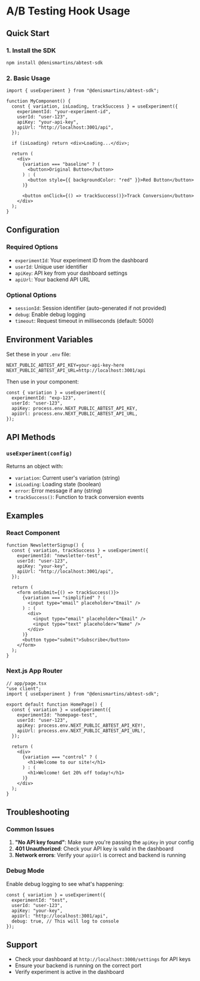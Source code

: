 # A/B Testing Hook Usage

## Quick Start

### 1. Install the SDK

```bash
npm install @denismartins/abtest-sdk
```

### 2. Basic Usage

```tsx
import { useExperiment } from "@denismartins/abtest-sdk";

function MyComponent() {
  const { variation, isLoading, trackSuccess } = useExperiment({
    experimentId: "your-experiment-id",
    userId: "user-123",
    apiKey: "your-api-key",
    apiUrl: "http://localhost:3001/api",
  });

  if (isLoading) return <div>Loading...</div>;

  return (
    <div>
      {variation === "baseline" ? (
        <button>Original Button</button>
      ) : (
        <button style={{ backgroundColor: "red" }}>Red Button</button>
      )}

      <button onClick={() => trackSuccess()}>Track Conversion</button>
    </div>
  );
}
```

## Configuration

### Required Options

- `experimentId`: Your experiment ID from the dashboard
- `userId`: Unique user identifier
- `apiKey`: API key from your dashboard settings
- `apiUrl`: Your backend API URL

### Optional Options

- `sessionId`: Session identifier (auto-generated if not provided)
- `debug`: Enable debug logging
- `timeout`: Request timeout in milliseconds (default: 5000)

## Environment Variables

Set these in your `.env` file:

```env
NEXT_PUBLIC_ABTEST_API_KEY=your-api-key-here
NEXT_PUBLIC_ABTEST_API_URL=http://localhost:3001/api
```

Then use in your component:

```tsx
const { variation } = useExperiment({
  experimentId: "exp-123",
  userId: "user-123",
  apiKey: process.env.NEXT_PUBLIC_ABTEST_API_KEY,
  apiUrl: process.env.NEXT_PUBLIC_ABTEST_API_URL,
});
```

## API Methods

### `useExperiment(config)`

Returns an object with:

- `variation`: Current user's variation (string)
- `isLoading`: Loading state (boolean)
- `error`: Error message if any (string)
- `trackSuccess()`: Function to track conversion events

## Examples

### React Component

```tsx
function NewsletterSignup() {
  const { variation, trackSuccess } = useExperiment({
    experimentId: "newsletter-test",
    userId: "user-123",
    apiKey: "your-key",
    apiUrl: "http://localhost:3001/api",
  });

  return (
    <form onSubmit={() => trackSuccess()}>
      {variation === "simplified" ? (
        <input type="email" placeholder="Email" />
      ) : (
        <div>
          <input type="email" placeholder="Email" />
          <input type="text" placeholder="Name" />
        </div>
      )}
      <button type="submit">Subscribe</button>
    </form>
  );
}
```

### Next.js App Router

```tsx
// app/page.tsx
"use client";
import { useExperiment } from "@denismartins/abtest-sdk";

export default function HomePage() {
  const { variation } = useExperiment({
    experimentId: "homepage-test",
    userId: "user-123",
    apiKey: process.env.NEXT_PUBLIC_ABTEST_API_KEY!,
    apiUrl: process.env.NEXT_PUBLIC_ABTEST_API_URL!,
  });

  return (
    <div>
      {variation === "control" ? (
        <h1>Welcome to our site!</h1>
      ) : (
        <h1>Welcome! Get 20% off today!</h1>
      )}
    </div>
  );
}
```

## Troubleshooting

### Common Issues

1. **"No API key found"**: Make sure you're passing the `apiKey` in your config
2. **401 Unauthorized**: Check your API key is valid in the dashboard
3. **Network errors**: Verify your `apiUrl` is correct and backend is running

### Debug Mode

Enable debug logging to see what's happening:

```tsx
const { variation } = useExperiment({
  experimentId: "test",
  userId: "user-123",
  apiKey: "your-key",
  apiUrl: "http://localhost:3001/api",
  debug: true, // This will log to console
});
```

## Support

- Check your dashboard at `http://localhost:3000/settings` for API keys
- Ensure your backend is running on the correct port
- Verify experiment is active in the dashboard
